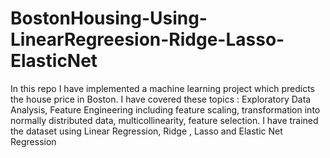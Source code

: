 # BostonHousing-Using-LinearRegreesion-Ridge-Lasso-ElasticNet

In this repo I have implemented a machine learning project which predicts the house price in Boston. I have covered these topics : Exploratory Data Analysis, Feature Engineering including feature scaling, transformation into normally distributed data, multicollinearity, feature selection. I have trained the dataset using Linear Regression, Ridge , Lasso and Elastic Net Regression
